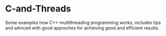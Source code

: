 # C-and-Threads
Some examples how C++ multithreading programming works, includes tips and adviced with good approches for achieving good and efficient results.
